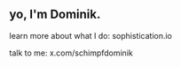 ## yo, I'm Dominik.

learn more about what I do: sophistication.io

talk to me: x.com/schimpfdominik
